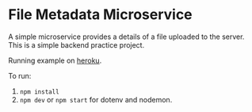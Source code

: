 # File Metadata Microservice

A simple microservice provides a details of a file uploaded to the server. This is a simple backend practice project.

Running example on [heroku](https://vanvlack-filemetadata.herokuapp.com/).

To run:
1. `npm install`
2. `npm dev` or `npm start` for dotenv and nodemon.
